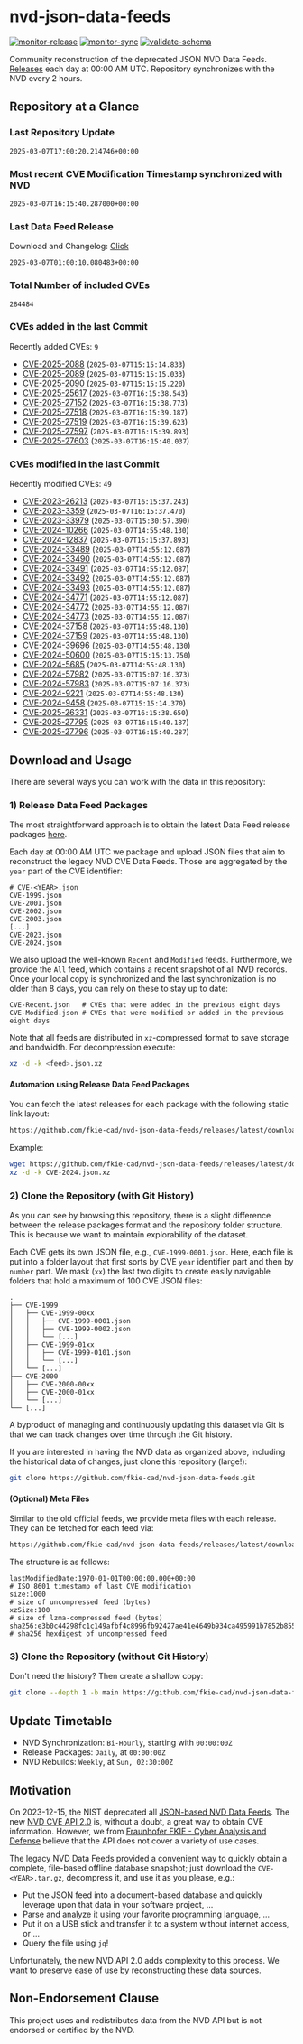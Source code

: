 # nvd-json-data-feeds

[![monitor-release](https://github.com/fkie-cad/nvd-json-data-feeds/actions/workflows/monitor_release.yml/badge.svg)](https://github.com/fkie-cad/nvd-json-data-feeds/actions/workflows/monitor_release.yml)
[![monitor-sync](https://github.com/fkie-cad/nvd-json-data-feeds/actions/workflows/monitor_sync.yml/badge.svg)](https://github.com/fkie-cad/nvd-json-data-feeds/actions/workflows/monitor_sync.yml)
[![validate-schema](https://github.com/fkie-cad/nvd-json-data-feeds/actions/workflows/validate_schema.yml/badge.svg)](https://github.com/fkie-cad/nvd-json-data-feeds/actions/workflows/validate_schema.yml)

Community reconstruction of the deprecated JSON NVD Data Feeds.
[Releases](https://github.com/fkie-cad/nvd-json-data-feeds/releases/latest) each day at 00:00 AM UTC.
Repository synchronizes with the NVD every 2 hours.

## Repository at a Glance

### Last Repository Update

```plain
2025-03-07T17:00:20.214746+00:00
```

### Most recent CVE Modification Timestamp synchronized with NVD

```plain
2025-03-07T16:15:40.287000+00:00
```

### Last Data Feed Release

Download and Changelog: [Click](https://github.com/fkie-cad/nvd-json-data-feeds/releases/latest)

```plain
2025-03-07T01:00:10.080483+00:00
```

### Total Number of included CVEs

```plain
284484
```

### CVEs added in the last Commit

Recently added CVEs: `9`

- [CVE-2025-2088](CVE-2025/CVE-2025-20xx/CVE-2025-2088.json) (`2025-03-07T15:15:14.833`)
- [CVE-2025-2089](CVE-2025/CVE-2025-20xx/CVE-2025-2089.json) (`2025-03-07T15:15:15.033`)
- [CVE-2025-2090](CVE-2025/CVE-2025-20xx/CVE-2025-2090.json) (`2025-03-07T15:15:15.220`)
- [CVE-2025-25617](CVE-2025/CVE-2025-256xx/CVE-2025-25617.json) (`2025-03-07T16:15:38.543`)
- [CVE-2025-27152](CVE-2025/CVE-2025-271xx/CVE-2025-27152.json) (`2025-03-07T16:15:38.773`)
- [CVE-2025-27518](CVE-2025/CVE-2025-275xx/CVE-2025-27518.json) (`2025-03-07T16:15:39.187`)
- [CVE-2025-27519](CVE-2025/CVE-2025-275xx/CVE-2025-27519.json) (`2025-03-07T16:15:39.623`)
- [CVE-2025-27597](CVE-2025/CVE-2025-275xx/CVE-2025-27597.json) (`2025-03-07T16:15:39.893`)
- [CVE-2025-27603](CVE-2025/CVE-2025-276xx/CVE-2025-27603.json) (`2025-03-07T16:15:40.037`)


### CVEs modified in the last Commit

Recently modified CVEs: `49`

- [CVE-2023-26213](CVE-2023/CVE-2023-262xx/CVE-2023-26213.json) (`2025-03-07T16:15:37.243`)
- [CVE-2023-3359](CVE-2023/CVE-2023-33xx/CVE-2023-3359.json) (`2025-03-07T16:15:37.470`)
- [CVE-2023-33979](CVE-2023/CVE-2023-339xx/CVE-2023-33979.json) (`2025-03-07T15:30:57.390`)
- [CVE-2024-10266](CVE-2024/CVE-2024-102xx/CVE-2024-10266.json) (`2025-03-07T14:55:48.130`)
- [CVE-2024-12837](CVE-2024/CVE-2024-128xx/CVE-2024-12837.json) (`2025-03-07T16:15:37.893`)
- [CVE-2024-33489](CVE-2024/CVE-2024-334xx/CVE-2024-33489.json) (`2025-03-07T14:55:12.087`)
- [CVE-2024-33490](CVE-2024/CVE-2024-334xx/CVE-2024-33490.json) (`2025-03-07T14:55:12.087`)
- [CVE-2024-33491](CVE-2024/CVE-2024-334xx/CVE-2024-33491.json) (`2025-03-07T14:55:12.087`)
- [CVE-2024-33492](CVE-2024/CVE-2024-334xx/CVE-2024-33492.json) (`2025-03-07T14:55:12.087`)
- [CVE-2024-33493](CVE-2024/CVE-2024-334xx/CVE-2024-33493.json) (`2025-03-07T14:55:12.087`)
- [CVE-2024-34771](CVE-2024/CVE-2024-347xx/CVE-2024-34771.json) (`2025-03-07T14:55:12.087`)
- [CVE-2024-34772](CVE-2024/CVE-2024-347xx/CVE-2024-34772.json) (`2025-03-07T14:55:12.087`)
- [CVE-2024-34773](CVE-2024/CVE-2024-347xx/CVE-2024-34773.json) (`2025-03-07T14:55:12.087`)
- [CVE-2024-37158](CVE-2024/CVE-2024-371xx/CVE-2024-37158.json) (`2025-03-07T14:55:48.130`)
- [CVE-2024-37159](CVE-2024/CVE-2024-371xx/CVE-2024-37159.json) (`2025-03-07T14:55:48.130`)
- [CVE-2024-39696](CVE-2024/CVE-2024-396xx/CVE-2024-39696.json) (`2025-03-07T14:55:48.130`)
- [CVE-2024-50600](CVE-2024/CVE-2024-506xx/CVE-2024-50600.json) (`2025-03-07T15:15:13.750`)
- [CVE-2024-5685](CVE-2024/CVE-2024-56xx/CVE-2024-5685.json) (`2025-03-07T14:55:48.130`)
- [CVE-2024-57982](CVE-2024/CVE-2024-579xx/CVE-2024-57982.json) (`2025-03-07T15:07:16.373`)
- [CVE-2024-57983](CVE-2024/CVE-2024-579xx/CVE-2024-57983.json) (`2025-03-07T15:07:16.373`)
- [CVE-2024-9221](CVE-2024/CVE-2024-92xx/CVE-2024-9221.json) (`2025-03-07T14:55:48.130`)
- [CVE-2024-9458](CVE-2024/CVE-2024-94xx/CVE-2024-9458.json) (`2025-03-07T15:15:14.370`)
- [CVE-2025-26331](CVE-2025/CVE-2025-263xx/CVE-2025-26331.json) (`2025-03-07T16:15:38.650`)
- [CVE-2025-27795](CVE-2025/CVE-2025-277xx/CVE-2025-27795.json) (`2025-03-07T16:15:40.187`)
- [CVE-2025-27796](CVE-2025/CVE-2025-277xx/CVE-2025-27796.json) (`2025-03-07T16:15:40.287`)


## Download and Usage

There are several ways you can work with the data in this repository:

### 1) Release Data Feed Packages

The most straightforward approach is to obtain the latest Data Feed release packages [here](https://github.com/fkie-cad/nvd-json-data-feeds/releases/latest).

Each day at 00:00 AM UTC we package and upload JSON files that aim to reconstruct the legacy NVD CVE Data Feeds.
Those are aggregated by the `year` part of the CVE identifier:

```
# CVE-<YEAR>.json
CVE-1999.json
CVE-2001.json
CVE-2002.json
CVE-2003.json
[...]
CVE-2023.json
CVE-2024.json
```

We also upload the well-known `Recent` and `Modified` feeds.
Furthermore, we provide the `All` feed, which contains a recent snapshot of all NVD records.
Once your local copy is synchronized and the last synchronization is no older than 8 days, you can rely on these to stay up to date:

```plain
CVE-Recent.json   # CVEs that were added in the previous eight days
CVE-Modified.json # CVEs that were modified or added in the previous eight days
```

Note that all feeds are distributed in `xz`-compressed format to save storage and bandwidth.
For decompression execute:

```sh
xz -d -k <feed>.json.xz
```

#### Automation using Release Data Feed Packages

You can fetch the latest releases for each package with the following static link layout:

```sh
https://github.com/fkie-cad/nvd-json-data-feeds/releases/latest/download/CVE-<YEAR>.json.xz
```

Example:

```sh
wget https://github.com/fkie-cad/nvd-json-data-feeds/releases/latest/download/CVE-2024.json.xz
xz -d -k CVE-2024.json.xz
```

### 2) Clone the Repository (with Git History)

As you can see by browsing this repository, there is a slight difference between the release packages format and the repository folder structure.
This is because we want to maintain explorability of the dataset.

Each CVE gets its own JSON file, e.g., `CVE-1999-0001.json`.
Here, each file is put into a folder layout that first sorts by CVE `year` identifier part and then by `number` part.
We mask (`xx`) the last two digits to create easily navigable folders that hold a maximum of 100 CVE JSON files:

```plain
.
├── CVE-1999
│   ├── CVE-1999-00xx
│   │   ├── CVE-1999-0001.json
│   │   ├── CVE-1999-0002.json
│   │   └── [...]
│   ├── CVE-1999-01xx
│   │   ├── CVE-1999-0101.json
│   │   └── [...]
│   └── [...]
├── CVE-2000
│   ├── CVE-2000-00xx
│   ├── CVE-2000-01xx
│   └── [...]
└── [...]
```

A byproduct of managing and continuously updating this dataset via Git is that we can track changes over time through the Git history.

If you are interested in having the NVD data as organized above, including the historical data of changes, just clone this repository (large!):

```sh
git clone https://github.com/fkie-cad/nvd-json-data-feeds.git
```

#### (Optional) Meta Files

Similar to the old official feeds, we provide meta files with each release. They can be fetched for each feed via:

```sh
https://github.com/fkie-cad/nvd-json-data-feeds/releases/latest/download/CVE-<YEAR>.meta
```

The structure is as follows:

```plain
lastModifiedDate:1970-01-01T00:00:00.000+00:00                          # ISO 8601 timestamp of last CVE modification
size:1000                                                               # size of uncompressed feed (bytes)
xzSize:100                                                              # size of lzma-compressed feed (bytes)
sha256:e3b0c44298fc1c149afbf4c8996fb92427ae41e4649b934ca495991b7852b855 # sha256 hexdigest of uncompressed feed
```

### 3) Clone the Repository (without Git History)

Don't need the history? Then create a shallow copy:

```sh
git clone --depth 1 -b main https://github.com/fkie-cad/nvd-json-data-feeds.git
```


## Update Timetable

* NVD Synchronization: `Bi-Hourly`, starting with `00:00:00Z`
* Release Packages: `Daily`, at `00:00:00Z`
* NVD Rebuilds: `Weekly`, at `Sun, 02:30:00Z`


## Motivation

On 2023-12-15, the NIST deprecated all [JSON-based NVD Data Feeds](https://nvd.nist.gov/vuln/data-feeds#divRetirementBanner-1).
The new [NVD CVE API 2.0](https://nvd.nist.gov/developers/vulnerabilities) is, without a doubt, a great way to obtain CVE information.
However, we from [Fraunhofer FKIE - Cyber Analysis and Defense](https://www.fkie.fraunhofer.de/en/departments/cad.html) believe that the API does not cover a variety of use cases.

The legacy NVD Data Feeds provided a convenient way to quickly obtain a complete, file-based offline database snapshot; just download the `CVE-<YEAR>.tar.gz`, decompress it, and use it as you please, e.g.:

- Put the JSON feed into a document-based database and quickly leverage upon that data in your software project, ...
- Parse and analyze it using your favorite programming language, ...
- Put it on a USB stick and transfer it to a system without internet access, or ...
- Query the file using `jq`!

Unfortunately, the new NVD API 2.0 adds complexity to this process.
We want to preserve ease of use by reconstructing these data sources.

## Non-Endorsement Clause

This project uses and redistributes data from the NVD API but is not endorsed or certified by the NVD.